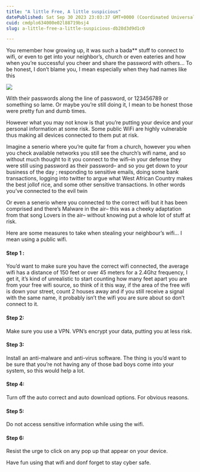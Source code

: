 ```yaml
---
title: "A little Free, A little suspicious"
datePublished: Sat Sep 30 2023 23:03:37 GMT+0000 (Coordinated Universal Time)
cuid: cmdplo634000e02l88719bsj4
slug: a-little-free-a-little-suspicious-db28d3d9d1c0

---
```


You remember how growing up, it was such a bada\*\* stuff to connect to wifi, or even to get into your neighbor’s, church or even eateries and how when you’re successful you cheer and share the password with others… To be honest, I don’t blame you, I mean especially when they had names like this

![](https://cdn.hashnode.com/res/hashnode/image/upload/v1753857833413/fbe66bcc-d80a-419b-9fd8-9d601da14c8f.jpeg)

With their passwords along the line of password, or 123456789 or something so lame. Or maybe you’re still doing it, I mean to be honest those were pretty fun and dumb times.

However what you may not know is that you’re putting your device and your personal information at some risk. Some public WiFi are highly vulnerable thus making all devices connected to them put at risk.

Imagine a senerio where you’re quite far from a church, however you when you check available networks you still see the church’s wifi name, and so without much thought to it you connect to the wifi–in your defense they were still using password as their password– and so you get down to your business of the day ; responding to sensitive emails, doing some bank transactions, logging into twitter to argue what West African Country makes the best jollof rice, and some other sensitive transactions. In other words you’ve connected to the evil twin

Or even a senerio where you connected to the correct wifi but it has been comprised and there’s Malware in the air– this was a cheeky adaptation from that song Lovers in the air– without knowing put a whole lot of stuff at risk.

Here are some measures to take when stealing your neighbour’s wifi… I mean using a public wifi.

#### Step 1 :

You’d want to make sure you have the correct wifi connected, the average wifi has a distance of 150 feet or over 45 meters for a 2.4Ghz frequency, I get it, it’s kind of unrealistic to start counting how many feet apart you are from your free wifi source, so think of it this way, if the area of the free wifi is down your street, count 2 houses away and if you still receive a signal with the same name, it probably isn’t the wifi you are sure about so don’t connect to it.

#### Step 2:

Make sure you use a VPN. VPN’s encrypt your data, putting you at less risk.

#### Step 3:

Install an anti-malware and anti-virus software. The thing is you’d want to be sure that you’re not having any of those bad boys come into your system, so this would help a lot.

#### Step 4:

Turn off the auto correct and auto download options. For obvious reasons.

#### Step 5:

Do not access sensitive information while using the wifi.

#### Step 6:

Resist the urge to click on any pop up that appear on your device.

Have fun using that wifi and donf forget to stay cyber safe.